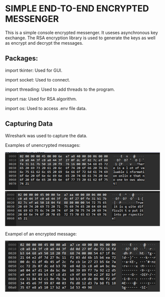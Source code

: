 # SIMPLE END-TO-END ENCRYPTED MESSENGER

This is a simple console encrypted messenger. It useses asynchronous key exchange. The RSA encryption library is used to generate the keys as well as encrypt and decrypt the messages.

## Packages:
import tkinter: Used for GUI.

import socket: Used to connect.

import threading: Used to add threads to the program.

import rsa: Used for RSA algorithm.

import os: Used to access .env file data.

## Capturing Data

Wireshark was used to capture the data.

Examples of unencrypted messages:

![Alt text](images/Unencrypted1.png?raw=true "Unencrypted Message 1:")
![Alt text](images/Unencrypted2.png?raw=true "Unencrypted Message 2:")

Exampel of an encrypted message:

![Alt text](images/Encrypted1.png?raw=true "Encrypted Message:")
